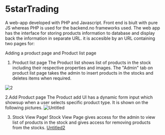 # 5starTrading


A web-app developed with PHP and Javascript. Front end is biult with pure JS whereas PHP is used for the backend.no frameworks used. The web app has the interface for storing products information to database and display back the information in separate URL. it is accesible by an URL containing two pages for:

Adding a product page and
Product list page
1. Product list page
The Product list shows list of products in the stock including their respective properties and images. The "Admin" tab on product list page takes the admin to insert products in the stocks and deletes items when required.

![2](https://github.com/nathan-nigussie/5starTrading/assets/91279474/7fd25bfa-0bdb-4c3a-8d34-a63e993d6c56)


2.Add Product page
The Product add UI  has a dynamic form input which showsup when a user selects specific product type. It is shown on the following pictures.
![Untitled](https://github.com/nathan-nigussie/5starTrading/assets/91279474/7b7b9658-dfee-400b-a594-bc2801530980)

3. Stock View Page!
 Stock View Page gives access for the admin to view list of products in the stock and gives access for removing products from the stocks.
[Untitled2](https://github.com/nathan-nigussie/5starTrading/assets/91279474/02bb791c-555f-40b8-bc7f-63aa38795936)

